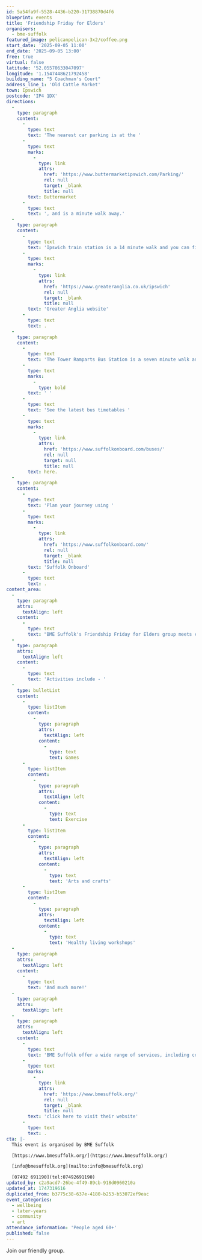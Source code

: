 ```yaml
---
id: 5a54fa9f-5528-4436-b220-31738870d4f6
blueprint: events
title: 'Friendship Friday for Elders'
organisers:
  - bme-suffolk
featured_image: pelicanpelican-3x2/coffee.png
start_date: '2025-09-05 11:00'
end_date: '2025-09-05 13:00'
free: true
virtual: false
latitude: '52.05570633047097'
longitude: '1.1547448621792458'
building_name: "5 Coachman's Court"
address_line_1: 'Old Cattle Market'
town: Ipswich
postcode: 'IP4 1DX'
directions:
  -
    type: paragraph
    content:
      -
        type: text
        text: 'The nearest car parking is at the '
      -
        type: text
        marks:
          -
            type: link
            attrs:
              href: 'https://www.buttermarketipswich.com/Parking/'
              rel: null
              target: _blank
              title: null
        text: Buttermarket
      -
        type: text
        text: ', and is a minute walk away.'
  -
    type: paragraph
    content:
      -
        type: text
        text: 'Ipswich train station is a 14 minute walk and you can find up to date train times on the '
      -
        type: text
        marks:
          -
            type: link
            attrs:
              href: 'https://www.greateranglia.co.uk/ipswich'
              rel: null
              target: _blank
              title: null
        text: 'Greater Anglia website'
      -
        type: text
        text: .
  -
    type: paragraph
    content:
      -
        type: text
        text: 'The Tower Ramparts Bus Station is a seven minute walk and buses run frequently.'
      -
        type: text
        marks:
          -
            type: bold
        text: ' '
      -
        type: text
        text: 'See the latest bus timetables '
      -
        type: text
        marks:
          -
            type: link
            attrs:
              href: 'https://www.suffolkonboard.com/buses/'
              rel: null
              target: null
              title: null
        text: here.
  -
    type: paragraph
    content:
      -
        type: text
        text: 'Plan your journey using '
      -
        type: text
        marks:
          -
            type: link
            attrs:
              href: 'https://www.suffolkonboard.com/'
              rel: null
              target: _blank
              title: null
        text: 'Suffolk Onboard'
      -
        type: text
        text: .
content_area:
  -
    type: paragraph
    attrs:
      textAlign: left
    content:
      -
        type: text
        text: "BME Suffolk's Friendship Friday for Elders group meets every other Friday."
  -
    type: paragraph
    attrs:
      textAlign: left
    content:
      -
        type: text
        text: 'Activities include - '
  -
    type: bulletList
    content:
      -
        type: listItem
        content:
          -
            type: paragraph
            attrs:
              textAlign: left
            content:
              -
                type: text
                text: Games
      -
        type: listItem
        content:
          -
            type: paragraph
            attrs:
              textAlign: left
            content:
              -
                type: text
                text: Exercise
      -
        type: listItem
        content:
          -
            type: paragraph
            attrs:
              textAlign: left
            content:
              -
                type: text
                text: 'Arts and crafts'
      -
        type: listItem
        content:
          -
            type: paragraph
            attrs:
              textAlign: left
            content:
              -
                type: text
                text: 'Healthy living workshops'
  -
    type: paragraph
    attrs:
      textAlign: left
    content:
      -
        type: text
        text: 'And much more!'
  -
    type: paragraph
    attrs:
      textAlign: left
  -
    type: paragraph
    attrs:
      textAlign: left
    content:
      -
        type: text
        text: 'BME Suffolk offer a wide range of services, including community café, foodbank, drop-in advice, and after school groups. To find out more, '
      -
        type: text
        marks:
          -
            type: link
            attrs:
              href: 'https://www.bmesuffolk.org/'
              rel: null
              target: _blank
              title: null
        text: 'click here to visit their website'
      -
        type: text
        text: .
cta: |-
  This event is organised by BME Suffolk

  [https://www.bmesuffolk.org/](https://www.bmesuffolk.org/) 

  [info@bmesuffolk.org](mailto:info@bmesuffolk.org)

  [07492 691190](tel:07492691190)
updated_by: c2a9acd7-26be-4f49-89cb-918d0960210a
updated_at: 1747319616
duplicated_from: b3775c38-637e-4180-b253-b53072ef9eac
event_categories:
  - wellbeing
  - later-years
  - community
  - art
attendance_information: 'People aged 60+'
published: false
---
```

Join our friendly group.